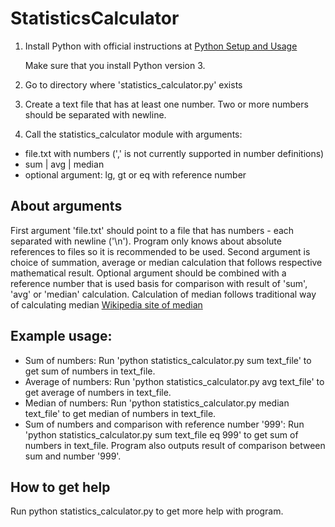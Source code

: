 # StatisticsCalculator

1. Install Python with official instructions at [Python Setup and Usage](https://docs.python.org/3/using/index.html)

   Make sure that you install Python version 3.

2. Go to directory where 'statistics_calculator.py' exists

3. Create a text file that has at least one number. Two or more numbers should
   be separated with newline.

4. Call the statistics_calculator module with arguments:
  * file.txt with numbers (',' is not currently supported in number definitions)
  * sum | avg | median
  * optional argument: lg, gt or eq with reference number

## About arguments

   First argument 'file.txt' should point to a file that has numbers - each separated with
   newline ('\n'). Program only knows about absolute references to files so it
   is recommended to be used. Second argument is choice of summation, average or median
   calculation that follows respective mathematical result. Optional argument
   should be combined with a reference number that is used basis for comparison
   with result of 'sum', 'avg' or 'median' calculation. Calculation of median
   follows traditional way of calculating median [Wikipedia site of
   median](https://en.wikipedia.org/wiki/Median#Finite_set_of_numbers)


## Example usage:

  * Sum of numbers: Run 'python statistics_calculator.py sum text_file' to get
    sum of numbers in text_file.
  * Average of numbers: Run 'python statistics_calculator.py avg text_file' to
    get average of numbers in text_file.
  * Median of numbers: Run 'python statistics_calculator.py median text_file' to
    get median of numbers in text_file.
  * Sum of numbers and comparison with reference number '999': Run 'python
    statistics_calculator.py sum text_file eq 999' to get sum of numbers in
    text_file. Program also outputs result of comparison between sum and number
    '999'.
## How to get help

   Run python statistics_calculator.py to get more help with program.
